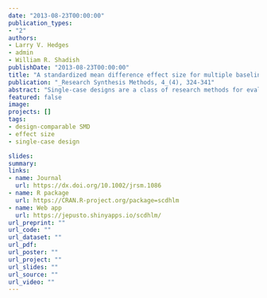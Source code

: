 ```yaml
---
date: "2013-08-23T00:00:00"
publication_types:
- "2"
authors:
- Larry V. Hedges
- admin
- William R. Shadish
publishDate: "2013-08-23T00:00:00"
title: "A standardized mean difference effect size for multiple baseline designs"
publication: "_Research Synthesis Methods, 4_(4), 324-341"
abstract: "Single-case designs are a class of research methods for evaluating treatment effects by measuring outcomes repeatedly over time while systematically introducing different condition (e.g., treatment and control) to the same individual. The designs are used across fields such as behavior analysis, clinical psychology, special education, and medicine. Emerging standards for single-case designs have focused attention on methods for summarizing and meta-analyzing findings and on the need for effect sizes indices that are comparable to those used in between-subjects designs. In the previous work, we discussed how to define and estimate an effect size that is directly comparable to the standardized mean difference often used in between-subjects research based on the data from a particular type of single-case design, the treatment reversal or (AB)k design. This paper extends the effect size measure to another type of single-case study, the multiple baseline design. We propose estimation methods for the effect size and its variance, study the estimators using simulation, and demonstrate the approach in two applications."
featured: false
image: 
projects: []
tags: 
- design-comparable SMD
- effect size
- single-case design

slides: 
summary: 
links:
- name: Journal
  url: https://dx.doi.org/10.1002/jrsm.1086
- name: R package
  url: https://CRAN.R-project.org/package=scdhlm
- name: Web app
  url: https://jepusto.shinyapps.io/scdhlm/
url_preprint: ""
url_code: ""
url_dataset: ""
url_pdf: 
url_poster: ""
url_project: ""
url_slides: ""
url_source: ""
url_video: ""
---
```

